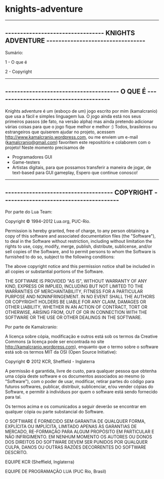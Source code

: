 knights-adventure
=================
-------------------------------------------------------------------------------------
--------------------------------- KNIGHTS ADVENTURE ---------------------------------
-------------------------------------------------------------------------------------
Sumário:

1 - O que é

2 - Copyright

-------------------------------------------------------------------------------------
-------------------------------------- O QUE É --------------------------------------
-------------------------------------------------------------------------------------

Knights adventure é um (esboço de um) jogo escrito por mim (kamalcranio) que usa a fácil e simples linguagem lua.
O jogo ainda está nos seus primeiros passos (de fato, na versão alpha) mas ainda pretendo adicionar várias coisas
para que o jogo fique melhor e melhor :)
Todos, brasileiros ou estrangeiros que quiserem ajudar no projeto, acessem http://www.kamalcranio.wordpress.com, ou
me enviem um e-mail (kamalcranio@gmail.com) favoritem este repositório e colaborem com o projeto!
Neste momento precisamos de
+ Programadores GUI
+ Game-testers
+ Artistas digitais, para que possamos transferir a maneira de jogar, de text-based para GUI gameplay,
Espero que continue conosco!

--------------------------------------------------------------------------------------
------------------------------------ COPYRIGHT ---------------------------------------
--------------------------------------------------------------------------------------

Por parte do Lua Team:

Copyright © 1994–2012 Lua.org, PUC-Rio.

Permission is hereby granted, free of charge, to any person obtaining a copy of this software and associated documentation files (the "Software"), to deal in the Software without restriction, including without limitation the rights to use, copy, modify, merge, publish, distribute, sublicense, and/or sell copies of the Software, and to permit persons to whom the Software is furnished to do so, subject to the following conditions:

The above copyright notice and this permission notice shall be included in all copies or substantial portions of the Software.

THE SOFTWARE IS PROVIDED "AS IS", WITHOUT WARRANTY OF ANY KIND, EXPRESS OR IMPLIED, INCLUDING BUT NOT LIMITED TO THE WARRANTIES OF MERCHANTABILITY, FITNESS FOR A PARTICULAR PURPOSE AND NONINFRINGEMENT. IN NO EVENT SHALL THE AUTHORS OR COPYRIGHT HOLDERS BE LIABLE FOR ANY CLAIM, DAMAGES OR OTHER LIABILITY, WHETHER IN AN ACTION OF CONTRACT, TORT OR OTHERWISE, ARISING FROM, OUT OF OR IN CONNECTION WITH THE SOFTWARE OR THE USE OR OTHER DEALINGS IN THE SOFTWARE. 

Por parte de Kamalcranio:

A licença sobre cópia, modificação e outros está sob os termos da Creative Commons (a licença pode ser encontrada no site http://kamalcranio.wordpress.com), enquanto que o termo sobre o software está sob os termos MIT da OSI (Open Source Initiative):

Copyright © 2012 KCR, Sheffield - Inglaterra

A permissão é garantida, livre de custo, para qualquer pessoa que obtenha uma cópia deste software e os documentos associados ao mesmo (o "Software"), com o poder de usar, modificar, retirar partes do código para futuros softwares, publicar, distribuir, sublicenciar, e/ou vender cópias do Software, e permitir à indivíduos por quem o software está sendo fornecido para tal.

Os termos acima e os comunicados a seguir deverão se encontrar em qualquer cópia ou parte substancial do Software.

O SOFTWARE É FORNECIDO SEM GARANTIA DE QUALQUER FORMA, EXPLÍCITA OU IMPLÍCITA, LIMITADO APENAS ÀS GARANTIAS DE MERCADO, RE-FORMAÇÃO PARA ALGUM PROPÓSITO EM PARTICULAR E NÃO INFRIGIMENTO. EM NENHUM MOMENTO OS AUTORES OU DONOS DOS DIREITOS DO SOFTWARE DEVEM SER PUNIDOS POR QUALQUER CULPA, DANOS OU OUTRAS RAZÕES DECORRENTES DO SOFTWARE DESCRITO.

EQUIPE KCR (Sheffield, Inglaterra)

EQUIPE DE PROGRAMAÇÃO LUA (PUC Rio, Brasil)
